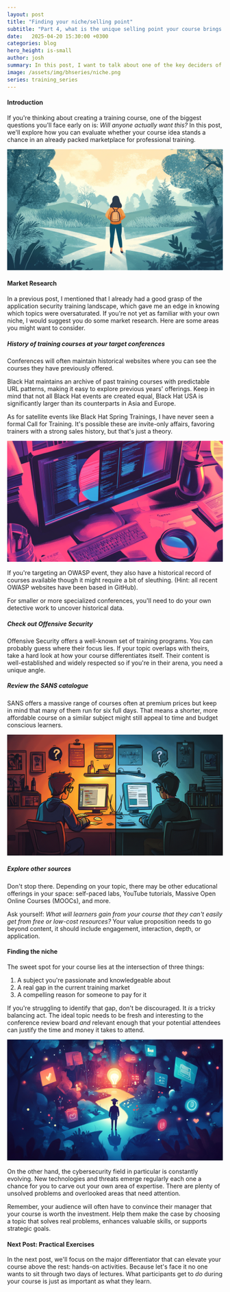 ```yaml
---
layout: post
title: "Finding your niche/selling point"
subtitle: "Part 4, what is the unique selling point your course brings or niche it fills."
date:   2025-04-20 15:30:00 +0300
categories: blog
hero_height: is-small
author: josh
summary: In this post, I want to talk about one of the key deciders of your course's success - how you will differentiate it from everything else on the market.
image: /assets/img/bhseries/niche.png
series: training_series
---
```


#### Introduction

If you're thinking about creating a training course, one of the biggest questions you'll face early on is: *Will anyone actually want this?* In this post, we'll explore how you can evaluate whether your course idea stands a chance in an already packed marketplace for professional training.

![alt text](/assets/img/bhseries/crossroads.png)

#### Market Research

In a previous post, I mentioned that I already had a good grasp of the application security training landscape, which gave me an edge in knowing which topics were oversaturated. If you're not yet as familiar with your own niche, I would suggest you do some market research. Here are some areas you might want to consider.

##### History of training courses at your target conferences

Conferences will often maintain historical websites where you can see the courses they have previously offered.

Black Hat maintains an archive of past training courses with predictable URL patterns, making it easy to explore previous years' offerings. Keep in mind that not all Black Hat events are created equal, Black Hat USA is significantly larger than its counterparts in Asia and Europe.

As for satellite events like Black Hat Spring Trainings, I have never seen a formal Call for Training. It's possible these are invite-only affairs, favoring trainers with a strong sales history, but that's just a theory.

![alt text](/assets/img/bhseries/sleuthing.png)

If you're targeting an OWASP event, they also have a historical record of courses available though it might require a bit of sleuthing. (Hint: all recent OWASP websites have been based in GitHub).

For smaller or more specialized conferences, you'll need to do your own detective work to uncover historical data.

##### Check out Offensive Security

Offensive Security offers a well-known set of training programs. You can probably guess where their focus lies. If your topic overlaps with theirs, take a hard look at how your course differentiates itself. Their content is well-established and widely respected so if you're in their arena, you need a unique angle.

##### Review the SANS catalogue

SANS offers a massive range of courses often at premium prices but keep in mind that many of them run for six full days. That means a shorter, more affordable course on a similar subject might still appeal to time and budget conscious learners.

![alt text](/assets/img/bhseries/comparison.png)

##### Explore other sources 

Don't stop there. Depending on your topic, there may be other educational offerings in your space: self-paced labs, YouTube tutorials, Massive Open Online Courses (MOOCs), and more.

Ask yourself: *What will learners gain from your course that they can't easily get from free or low-cost resources?* Your value proposition needs to go beyond content, it should include engagement, interaction, depth, or application.

#### Finding the niche

The sweet spot for your course lies at the intersection of three things:

1. A subject you're passionate and knowledgeable about
2. A real gap in the current training market
3. A compelling reason for someone to pay for it

If you're struggling to identify that gap, don't be discouraged. It *is* a tricky balancing act. The ideal topic needs to be fresh and interesting to the conference review board *and* relevant enough that your potential attendees can justify the time and money it takes to attend.

![alt text](/assets/img/bhseries/journey.png)

On the other hand, the cybersecurity field in particular is constantly evolving. New technologies and threats emerge regularly each one a chance for you to carve out your own area of expertise. There are plenty of unsolved problems and overlooked areas that need attention.

Remember, your audience will often have to convince their manager that your course is worth the investment. Help them make the case by choosing a topic that solves real problems, enhances valuable skills, or supports strategic goals.

#### Next Post: Practical Exercises

In the next post, we'll focus on the major differentiator that can elevate your course above the rest: hands-on activities. Because let's face it no one wants to sit through two days of lectures. What participants get to *do* during your course is just as important as what they learn.
